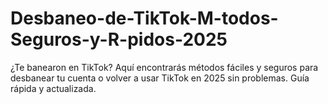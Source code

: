 # Desbaneo-de-TikTok-M-todos-Seguros-y-R-pidos-2025
¿Te banearon en TikTok? Aquí encontrarás métodos fáciles y seguros para desbanear tu cuenta o volver a usar TikTok en 2025 sin problemas. Guía rápida y actualizada.
